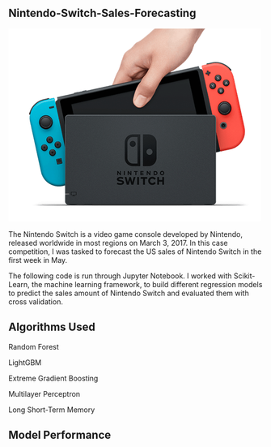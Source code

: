 ## Nintendo-Switch-Sales-Forecasting

![alt tag](https://github.com/Ze-Long/Ze-Long.github.io/blob/master/images/switch.png)

The Nintendo Switch is a video game console developed by Nintendo, released worldwide in most regions on March 3, 2017. In this case competition, I was tasked to forecast the US sales of Nintendo Switch in the first week in May.

The following code is run through Jupyter Notebook. I worked with Scikit-Learn, the machine learning framework, to build different regression models to predict the sales amount of Nintendo Switch and evaluated them with cross validation.

## Algorithms Used
Random Forest

LightGBM

Extreme Gradient Boosting

Multilayer Perceptron
  
Long Short-Term Memory
  
## Model Performance



